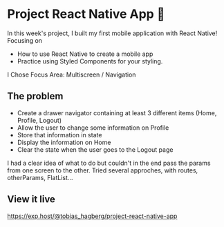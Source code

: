 # Project React Native App 📱

In this week's project, I built my first mobile application with React Native!
Focusing on
- How to use React Native to create a mobile app
- Practice using Styled Components for your styling.

I Chose Focus Area: Multiscreen / Navigation

## The problem

- Create a drawer navigator containing at least 3 different items (Home, Profile, Logout)
- Allow the user to change some information on Profile
- Store that information in state
- Display the information on Home
- Clear the state when the user goes to the Logout page

I had a clear idea of what to do but couldn't in the end pass the params from one screen to the other. Tried several approches, with routes, otherParams, FlatList...

## View it live

https://exp.host/@tobias_hagberg/project-react-native-app
